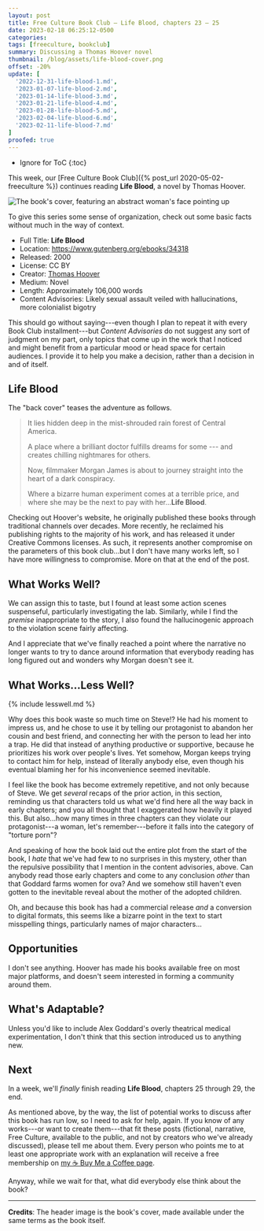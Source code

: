 ```yaml
---
layout: post
title: Free Culture Book Club — Life Blood, chapters 23 – 25
date: 2023-02-18 06:25:12-0500
categories:
tags: [freeculture, bookclub]
summary: Discussing a Thomas Hoover novel
thumbnail: /blog/assets/life-blood-cover.png
offset: -20%
update: [
  '2022-12-31-life-blood-1.md',
  '2023-01-07-life-blood-2.md',
  '2023-01-14-life-blood-3.md',
  '2023-01-21-life-blood-4.md',
  '2023-01-28-life-blood-5.md',
  '2023-02-04-life-blood-6.md',
  '2023-02-11-life-blood-7.md'
]
proofed: true
---
```


* Ignore for ToC
{:toc}

This week, our [Free Culture Book Club]({% post_url 2020-05-02-freeculture %}) continues reading **Life Blood**, a novel by Thomas Hoover.

![The book's cover, featuring an abstract woman's face pointing up](/blog/assets/life-blood-cover.png "Out of the...something or other.")

To give this series some sense of organization, check out some basic facts without much in the way of context.

 * Full Title:  **Life Blood**
 * Location:  <https://www.gutenberg.org/ebooks/34318>
 * Released:  2000
 * License:  CC BY
 * Creator:  [Thomas Hoover](https://www.thomashoover.info/index.htm)
 * Medium:  Novel
 * Length:  Approximately 106,000 words
 * Content Advisories:  Likely sexual assault veiled with hallucinations, more colonialist bigotry

This should go without saying---even though I plan to repeat it with every Book Club installment---but *Content Advisories* do not suggest any sort of judgment on my part, only topics that come up in the work that I noticed and might benefit from a particular mood or head space for certain audiences.  I provide it to help you make a decision, rather than a decision in and of itself.

## Life Blood

The "back cover" teases the adventure as follows.

 > It lies hidden deep in the mist-shrouded rain forest of Central America.
 >
 > A place where a brilliant doctor fulfills dreams for some --- and creates chilling nightmares for others.
 >
 > Now, filmmaker Morgan James is about to journey straight into the heart of a dark conspiracy.
 >
 > Where a bizarre human experiment comes at a terrible price, and where she may be the next to pay with her...**Life Blood**.

Checking out Hoover's website, he originally published these books through traditional channels over decades.  More recently, he reclaimed his publishing rights to the majority of his work, and has released it under Creative Commons licenses.  As such, it represents another compromise on the parameters of this book club...but I don't have many works left, so I have more willingness to compromise.  More on that at the end of the post.

## What Works Well?

We can assign this to taste, but I found at least some action scenes suspenseful, particularly investigating the lab.  Similarly, while I find the *premise* inappropriate to the story, I also found the hallucinogenic approach to the violation scene fairly affecting.

And I appreciate that we've finally reached a point where the narrative no longer wants to try to dance around information that everybody reading has long figured out and wonders why Morgan doesn't see it.

## What Works...Less Well?

{% include lesswell.md %}

Why does this book waste so much time on Steve!?  He had his moment to impress us, and he chose to use it by telling our protagonist to abandon her cousin and best friend, and connecting her with the person to lead her into a trap.  He did that instead of anything productive or supportive, because he prioritizes his work over people's lives.  Yet somehow, Morgan keeps trying to contact him for help, instead of literally anybody else, even though his eventual blaming her for his inconvenience seemed inevitable.

I feel like the book has become extremely repetitive, and not only because of Steve.  We get *several* recaps of the prior action, in this section, reminding us that characters told us what we'd find here all the way back in early chapters; and you all thought that I exaggerated how heavily it played this.  But also...how many times in three chapters can they violate our protagonist---a woman, let's remember---before it falls into the category of "torture porn"?

And speaking of how the book laid out the entire plot from the start of the book, I *hate* that we've had few to no surprises in this mystery, other than the repulsive possibility that I mention in the content advisories, above.  Can anybody read those early chapters and come to any conclusion *other* than that Goddard farms women for ova?  And we somehow still haven't even gotten to the inevitable reveal about the mother of the adopted children.

Oh, and because this book has had a commercial release *and* a conversion to digital formats, this seems like a bizarre point in the text to start misspelling things, particularly names of major characters...

## Opportunities

I don't see anything.  Hoover has made his books available free on most major platforms, and doesn't seem interested in forming a community around them.

## What's Adaptable?

Unless you'd like to include Alex Goddard's overly theatrical medical experimentation, I don't think that this section introduced us to anything new.

## Next

In a week, we'll *finally* finish reading **Life Blood**, chapters 25 through 29, the end.

As mentioned above, by the way, the list of potential works to discuss after this book has run low, so I need to ask for help, again.  If you know of any works---or want to create them---that fit these posts (fictional, narrative, Free Culture, available to the public, and not by creators who we've already discussed), please tell me about them.  Every person who points me to at least one appropriate work with an explanation will receive a free membership on [my ☕ Buy Me a Coffee page](https://buymeacoffee.com/jcolag).

Anyway, while we wait for that, what did everybody else think about the book?

* * *

**Credits**:  The header image is the book's cover, made available under the same terms as the book itself.
